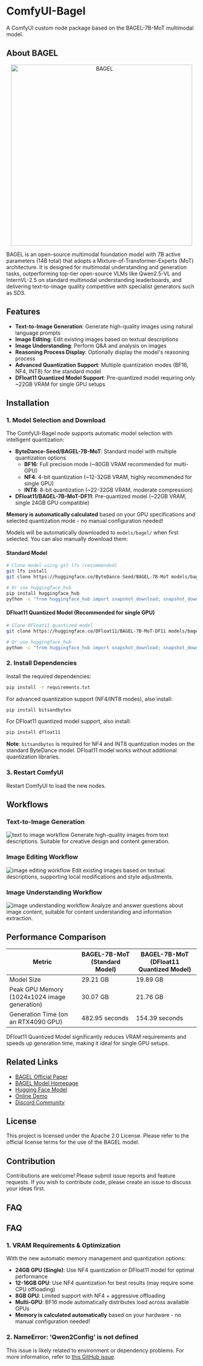 # ComfyUI-Bagel

A ComfyUI custom node package based on the BAGEL-7B-MoT multimodal model.

## About BAGEL

<p align="center">
  <img src="https://lf3-static.bytednsdoc.com/obj/eden-cn/nuhojubrps/banner.png" alt="BAGEL" width="480"/>
</p>

BAGEL is an open-source multimodal foundation model with 7B active parameters (14B total) that adopts a Mixture-of-Transformer-Experts (MoT) architecture. It is designed for multimodal understanding and generation tasks, outperforming top-tier open-source VLMs like Qwen2.5-VL and InternVL-2.5 on standard multimodal understanding leaderboards, and delivering text-to-image quality competitive with specialist generators such as SD3.

## Features

- **Text-to-Image Generation**: Generate high-quality images using natural language prompts
- **Image Editing**: Edit existing images based on textual descriptions  
- **Image Understanding**: Perform Q&A and analysis on images
- **Reasoning Process Display**: Optionally display the model's reasoning process
- **Advanced Quantization Support**: Multiple quantization modes (BF16, NF4, INT8) for the standard model
- **DFloat11 Quantized Model Support**: Pre-quantized model requiring only ~22GB VRAM for single GPU setups

## Installation

### 1. Model Selection and Download
The ComfyUI-Bagel node supports automatic model selection with intelligent quantization:
- **ByteDance-Seed/BAGEL-7B-MoT**: Standard model with multiple quantization options
  - **BF16**: Full precision mode (~80GB VRAM recommended for multi-GPU)
  - **NF4**: 4-bit quantization (~12-32GB VRAM, highly recommended for single GPU)
  - **INT8**: 8-bit quantization (~22-32GB VRAM, moderate compression)
- **DFloat11/BAGEL-7B-MoT-DF11**: Pre-quantized model (~22GB VRAM, single 24GB GPU compatible)

**Memory is automatically calculated** based on your GPU specifications and selected quantization mode - no manual configuration needed!

Models will be automatically downloaded to `models/bagel/` when first selected. You can also manually download them:

#### Standard Model
```bash
# Clone model using git lfs (recommended)
git lfs install
git clone https://huggingface.co/ByteDance-Seed/BAGEL-7B-MoT models/bagel/BAGEL-7B-MoT

# Or use huggingface_hub
pip install huggingface_hub
python -c "from huggingface_hub import snapshot_download; snapshot_download(repo_id='ByteDance-Seed/BAGEL-7B-MoT', local_dir='models/bagel/BAGEL-7B-MoT')"
```

#### DFloat11 Quantized Model (Recommended for single GPU)
```bash
# Clone DFloat11 quantized model
git clone https://huggingface.co/DFloat11/BAGEL-7B-MoT-DF11 models/bagel/BAGEL-7B-MoT-DF11

# Or use huggingface_hub
python -c "from huggingface_hub import snapshot_download; snapshot_download(repo_id='DFloat11/BAGEL-7B-MoT-DF11', local_dir='models/bagel/BAGEL-7B-MoT-DF11')"
```

### 2. Install Dependencies
Install the required dependencies:
```bash
pip install -r requirements.txt
```

For advanced quantization support (NF4/INT8 modes), also install:
```bash
pip install bitsandbytes
```

For DFloat11 quantized model support, also install:
```bash
pip install dfloat11
```

**Note**: `bitsandbytes` is required for NF4 and INT8 quantization modes on the standard ByteDance model. DFloat11 model works without additional quantization libraries.

### 3. Restart ComfyUI
Restart ComfyUI to load the new nodes.

## Workflows

### Text-to-Image Generation
![text to image workflow](example_workflows/bagel_text_to_image.png)
Generate high-quality images from text descriptions. Suitable for creative design and content generation.

### Image Editing Workflow
![image editing workflow](example_workflows/bagel_image_edit.png)
Edit existing images based on textual descriptions, supporting local modifications and style adjustments.

### Image Understanding Workflow
![image understanding workflow](example_workflows/bagel_image_understanding.png)
Analyze and answer questions about image content, suitable for content understanding and information extraction.

## Performance Comparison

| Metric | BAGEL-7B-MoT (Standard Model) | BAGEL-7B-MoT (DFloat11 Quantized Model) |
|--------|-------------------------------|-----------------------------------------|
| Model Size | 29.21 GB | 19.89 GB |
| Peak GPU Memory (1024x1024 image generation) | 30.07 GB | 21.76 GB |
| Generation Time (on an RTX4090 GPU) | 482.95 seconds | 154.39 seconds |

DFloat11 Quantized Model significantly reduces VRAM requirements and speeds up generation time, making it ideal for single GPU setups.

## Related Links

- [BAGEL Official Paper](https://arxiv.org/abs/2505.14683)
- [BAGEL Model Homepage](https://bagel-ai.org/)
- [Hugging Face Model](https://huggingface.co/ByteDance-Seed/BAGEL-7B-MoT)
- [Online Demo](https://demo.bagel-ai.org/)
- [Discord Community](https://discord.gg/Z836xxzy)

## License

This project is licensed under the Apache 2.0 License. Please refer to the official license terms for the use of the BAGEL model.

## Contribution

Contributions are welcome! Please submit issue reports and feature requests. If you wish to contribute code, please create an issue to discuss your ideas first.

## FAQ

## FAQ

### 1. VRAM Requirements & Optimization
With the new automatic memory management and quantization options:
- **24GB GPU (Single)**: Use NF4 quantization or DFloat11 model for optimal performance
- **12-16GB GPU**: Use NF4 quantization for best results (may require some CPU offloading)
- **8GB GPU**: Limited support with NF4 + aggressive offloading
- **Multi-GPU**: BF16 mode automatically distributes load across available GPUs
- **Memory is calculated automatically** based on your hardware - no manual configuration needed!

### 2. NameError: 'Qwen2Config' is not defined
This issue is likely related to environment or dependency problems. For more information, refer to [this GitHub issue](https://github.com/neverbiasu/ComfyUI-BAGEL/issues/7).
